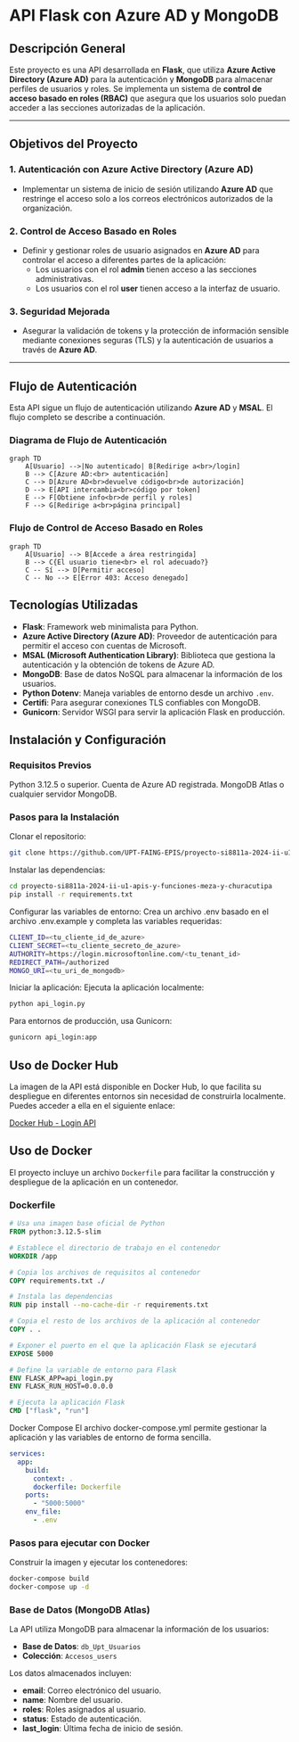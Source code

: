 # API Flask con Azure AD y MongoDB

## Descripción General

Este proyecto es una API desarrollada en **Flask**, que utiliza **Azure Active Directory (Azure AD)** para la autenticación y **MongoDB** para almacenar perfiles de usuarios y roles. Se implementa un sistema de **control de acceso basado en roles (RBAC)** que asegura que los usuarios solo puedan acceder a las secciones autorizadas de la aplicación.

---

## Objetivos del Proyecto

### 1. **Autenticación con Azure Active Directory (Azure AD)**
- Implementar un sistema de inicio de sesión utilizando **Azure AD** que restringe el acceso solo a los correos electrónicos autorizados de la organización.
  
### 2. **Control de Acceso Basado en Roles**
- Definir y gestionar roles de usuario asignados en **Azure AD** para controlar el acceso a diferentes partes de la aplicación:
  - Los usuarios con el rol **admin** tienen acceso a las secciones administrativas.
  - Los usuarios con el rol **user** tienen acceso a la interfaz de usuario.

### 3. **Seguridad Mejorada**
- Asegurar la validación de tokens y la protección de información sensible mediante conexiones seguras (TLS) y la autenticación de usuarios a través de **Azure AD**.

---

## Flujo de Autenticación

Esta API sigue un flujo de autenticación utilizando **Azure AD** y **MSAL**. El flujo completo se describe a continuación.

### Diagrama de Flujo de Autenticación

```mermaid
graph TD
    A[Usuario] -->|No autenticado| B[Redirige a<br>/login]
    B --> C[Azure AD:<br> autenticación]
    C --> D[Azure AD<br>devuelve código<br>de autorización]
    D --> E[API intercambia<br>código por token]
    E --> F[Obtiene info<br>de perfil y roles]
    F --> G[Redirige a<br>página principal]
```
### Flujo de Control de Acceso Basado en Roles

```mermaid
graph TD
    A[Usuario] --> B[Accede a área restringida]
    B --> C{El usuario tiene<br> el rol adecuado?}
    C -- Sí --> D[Permitir acceso]
    C -- No --> E[Error 403: Acceso denegado]
```
## Tecnologías Utilizadas
- **Flask**: Framework web minimalista para Python.
- **Azure Active Directory (Azure AD)**: Proveedor de autenticación para permitir el acceso con cuentas de Microsoft.
- **MSAL (Microsoft Authentication Library)**: Biblioteca que gestiona la autenticación y la obtención de tokens de Azure AD.
- **MongoDB**: Base de datos NoSQL para almacenar la información de los usuarios.
- **Python Dotenv**: Maneja variables de entorno desde un archivo `.env`.
- **Certifi**: Para asegurar conexiones TLS confiables con MongoDB.
- **Gunicorn**: Servidor WSGI para servir la aplicación Flask en producción.

## Instalación y Configuración

### Requisitos Previos
Python 3.12.5 o superior. Cuenta de Azure AD registrada. MongoDB Atlas o cualquier servidor MongoDB.

### Pasos para la Instalación
Clonar el repositorio:
```bash
git clone https://github.com/UPT-FAING-EPIS/proyecto-si8811a-2024-ii-u1-apis-y-funciones-meza-y-churacutipa.git
```
Instalar las dependencias:

```bash
cd proyecto-si8811a-2024-ii-u1-apis-y-funciones-meza-y-churacutipa
pip install -r requirements.txt
```
Configurar las variables de entorno: Crea un archivo .env basado en el archivo .env.example y completa las variables requeridas:
```bash
CLIENT_ID=<tu_cliente_id_de_azure>
CLIENT_SECRET=<tu_cliente_secreto_de_azure>
AUTHORITY=https://login.microsoftonline.com/<tu_tenant_id>
REDIRECT_PATH=/authorized
MONGO_URI=<tu_uri_de_mongodb>
```

Iniciar la aplicación: Ejecuta la aplicación localmente:
```bash
python api_login.py
```

Para entornos de producción, usa Gunicorn:
```bash
gunicorn api_login:app
```
## Uso de Docker Hub
La imagen de la API está disponible en Docker Hub, lo que facilita su despliegue en diferentes entornos sin necesidad de construirla localmente. Puedes acceder a ella en el siguiente enlace:

[Docker Hub - Login API](https://hub.docker.com/repository/docker/marcomeza14/login_api)

## Uso de Docker
El proyecto incluye un archivo `Dockerfile` para facilitar la construcción y despliegue de la aplicación en un contenedor.

### Dockerfile
```dockerfile
# Usa una imagen base oficial de Python
FROM python:3.12.5-slim

# Establece el directorio de trabajo en el contenedor
WORKDIR /app

# Copia los archivos de requisitos al contenedor
COPY requirements.txt ./

# Instala las dependencias
RUN pip install --no-cache-dir -r requirements.txt

# Copia el resto de los archivos de la aplicación al contenedor
COPY . .

# Exponer el puerto en el que la aplicación Flask se ejecutará
EXPOSE 5000

# Define la variable de entorno para Flask
ENV FLASK_APP=api_login.py
ENV FLASK_RUN_HOST=0.0.0.0

# Ejecuta la aplicación Flask
CMD ["flask", "run"]
```
Docker Compose
El archivo docker-compose.yml permite gestionar la aplicación y las variables de entorno de forma sencilla.
```yaml
services:
  app:
    build:
      context: .
      dockerfile: Dockerfile
    ports:
      - "5000:5000"
    env_file:
      - .env
```
### Pasos para ejecutar con Docker

Construir la imagen y ejecutar los contenedores:

```bash
docker-compose build
docker-compose up -d
```
### Base de Datos (MongoDB Atlas)

La API utiliza MongoDB para almacenar la información de los usuarios:

- **Base de Datos**: `db_Upt_Usuarios`
- **Colección**: `Accesos_users`

Los datos almacenados incluyen:

- **email**: Correo electrónico del usuario.
- **name**: Nombre del usuario.
- **roles**: Roles asignados al usuario.
- **status**: Estado de autenticación.
- **last_login**: Última fecha de inicio de sesión.
